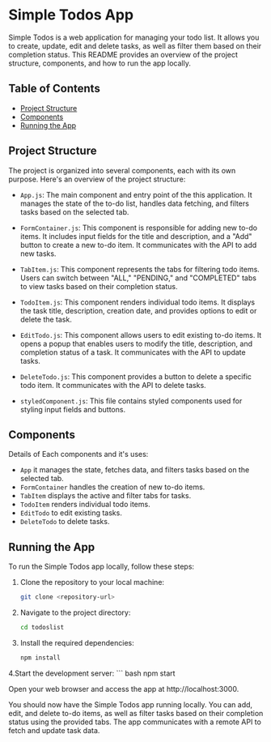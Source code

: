 # Simple Todos App

Simple Todos is a web application for managing your todo list. It allows you to create, update, edit and delete tasks, as well as filter them based on their completion status. This README provides an overview of the project structure, components, and how to run the app locally.

## Table of Contents
- [Project Structure](#project-structure)
- [Components](#components)
- [Running the App](#running-the-app)

## Project Structure

The project is organized into several components, each with its own purpose. Here's an overview of the project structure:

- `App.js`: The main component and entry point of the this application. It manages the state of the to-do list, handles data fetching, and filters tasks based on the selected tab.

- `FormContainer.js`: This component is responsible for adding new to-do items. It includes input fields for the title and description, and a "Add" button to create a new to-do item. It communicates with the API to add new tasks.

- `TabItem.js`: This component represents the tabs for filtering todo items. Users can switch between "ALL," "PENDING," and "COMPLETED" tabs to view tasks based on their completion status.

- `TodoItem.js`: This component renders individual todo items. It displays the task title, description, creation date, and provides options to edit or delete the task.

- `EditTodo.js`: This component allows users to edit existing to-do items. It opens a popup that enables users to modify the title, description, and completion status of a task. It communicates with the API to update tasks.

- `DeleteTodo.js`: This component provides a button to delete a specific todo item. It communicates with the API to delete tasks.

- `styledComponent.js`: This file contains styled components used for styling input fields and buttons.

## Components

Details of Each components and it's uses:

- `App` it manages the state, fetches data, and filters tasks based on the selected tab.
- `FormContainer` handles the creation of new to-do items.
- `TabItem` displays the active and filter tabs for tasks.
- `TodoItem` renders individual todo items.
- `EditTodo` to edit existing tasks.
- `DeleteTodo` to delete tasks.

## Running the App

To run the Simple Todos app locally, follow these steps:

1. Clone the repository to your local machine:
   ```bash
   git clone <repository-url> 
2. Navigate to the project directory:
    ```bash
    cd todoslist 
3. Install the required dependencies:
    ```bash
    npm install 
4.Start the development server:
    ``` bash
    npm start 

Open your web browser and access the app at http://localhost:3000.

You should now have the Simple Todos app running locally. You can add, edit, and delete to-do items, as well as filter tasks based on their completion status using the provided tabs. The app communicates with a remote API to fetch and update task data.

